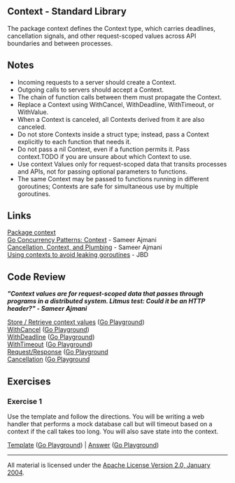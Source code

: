 ## Context - Standard Library

The package context defines the Context type, which carries deadlines, cancellation signals, and other request-scoped values across API boundaries and between processes.

## Notes

* Incoming requests to a server should create a Context.
* Outgoing calls to servers should accept a Context. 
* The chain of function calls between them must propagate the Context.
* Replace a Context using WithCancel, WithDeadline, WithTimeout, or WithValue.
* When a Context is canceled, all Contexts derived from it are also canceled.
* Do not store Contexts inside a struct type; instead, pass a Context explicitly to each function that needs it.
* Do not pass a nil Context, even if a function permits it. Pass context.TODO if you are unsure about which Context to use.
* Use context Values only for request-scoped data that transits processes and APIs, not for passing optional parameters to functions.
* The same Context may be passed to functions running in different goroutines; Contexts are safe for simultaneous use by multiple goroutines.

## Links

[Package context](https://golang.org/pkg/context)  
[Go Concurrency Patterns: Context](https://blog.golang.org/context) - Sameer Ajmani    
[Cancellation, Context, and Plumbing](https://vimeo.com/115309491) - Sameer Ajmani    
[Using contexts to avoid leaking goroutines](https://rakyll.org/leakingctx/) - JBD    

## Code Review

**_"Context values are for request-scoped data that passes through programs in a distributed system. Litmus test: Could it be an HTTP header?" - Sameer Ajmani_**

[Store / Retrieve context values](example1/example1.go) ([Go Playground](https://play.golang.org/p/xPyS_DsbKGL))  
[WithCancel](example2/example2.go) ([Go Playground](https://play.golang.org/p/ubUSuXtsldm))  
[WithDeadline](example3/example3.go) ([Go Playground](https://play.golang.org/p/o55vCa8cjIt))  
[WithTimeout](example4/example4.go) ([Go Playground](https://play.golang.org/p/8RdBXtfDv1w))  
[Request/Response](example5/example5.go) ([Go Playground](https://play.golang.org/p/9x4kBKO-Y6q)  
[Cancellation](example6/example6.go) ([Go Playground](https://play.golang.org/p/PmhTXiCZUP1)  

## Exercises

### Exercise 1

Use the template and follow the directions. You will be writing a web handler that performs a mock database call but will timeout based on a context if the call takes too long. You will also save state into the context.

[Template](exercises/template1/template1.go) ([Go Playground](https://play.golang.org/p/jIkgYBhqMNy)) | 
[Answer](exercises/exercise1/exercise1.go) ([Go Playground](https://play.golang.org/p/eJamC6Aleu5))  
___
All material is licensed under the [Apache License Version 2.0, January 2004](http://www.apache.org/licenses/LICENSE-2.0).
